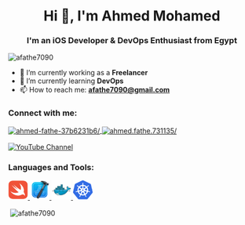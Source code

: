 <h1 align="center">Hi 👋, I'm Ahmed Mohamed</h1>
<h3 align="center">I'm an iOS Developer & DevOps Enthusiast from Egypt</h3>

<p align="left"> <img src="https://komarev.com/ghpvc/?username=afathe7090&label=Profile%20views&color=0e75b6&style=flat" alt="afathe7090" /> </p>

- 🔭 I’m currently working as a **Freelancer**
- 🌱 I’m currently learning **DevOps**
- 📫 How to reach me: **afathe7090@gmail.com**

<h3 align="left">Connect with me:</h3>
<p align="left">
<a href="https://www.linkedin.com/in/ahmed-fathy-37b6231b6" target="blank">
    <img align="center" src="https://raw.githubusercontent.com/rahuldkjain/github-profile-readme-generator/master/src/images/icons/Social/linked-in-alt.svg" alt="ahmed-fathe-37b6231b6/" height="30" width="40" />
</a>
<a href="[https://fb.com/ahmed.fathe.731135/](https://www.facebook.com/ahmed.fathe.731135)" target="blank">
    <img align="center" src="https://raw.githubusercontent.com/rahuldkjain/github-profile-readme-generator/master/src/images/icons/Social/facebook.svg" alt="ahmed.fathe.731135/" height="30" width="40" />
</a>
</p>
<a href="https://www.youtube.com/@ahmedfathe9411" target="blank">
    <img align="center" src="https://raw.githubusercontent.com/rahuldkjain/github-profile-readme-generator/master/src/images/icons/Social/youtube.svg" alt="YouTube Channel" height="30" width="40" />
</a>
</p>


<h3 align="left">Languages and Tools:</h3>
<p align="left"> 
    <a href="https://developer.apple.com/swift/" target="_blank"> 
        <img src="https://raw.githubusercontent.com/devicons/devicon/master/icons/swift/swift-original.svg" alt="swift" width="40" height="40"/>
    </a>
    <a href="https://developer.apple.com/xcode/" target="_blank"> 
        <img src="https://raw.githubusercontent.com/devicons/devicon/master/icons/xcode/xcode-original.svg" alt="xcode" width="40" height="40"/>
    </a>
    <a href="https://www.docker.com/" target="_blank"> 
        <img src="https://raw.githubusercontent.com/devicons/devicon/master/icons/docker/docker-original.svg" alt="docker" width="40" height="40"/>
    </a>
    <a href="https://kubernetes.io/" target="_blank"> 
        <img src="https://raw.githubusercontent.com/devicons/devicon/master/icons/kubernetes/kubernetes-plain.svg" alt="kubernetes" width="40" height="40"/>
    </a>
</p>

<p>&nbsp;<img align="center" src="https://github-readme-stats.vercel.app/api?username=afathe7090&show_icons=true&theme=dark&locale=en" alt="afathe7090" /></p>
